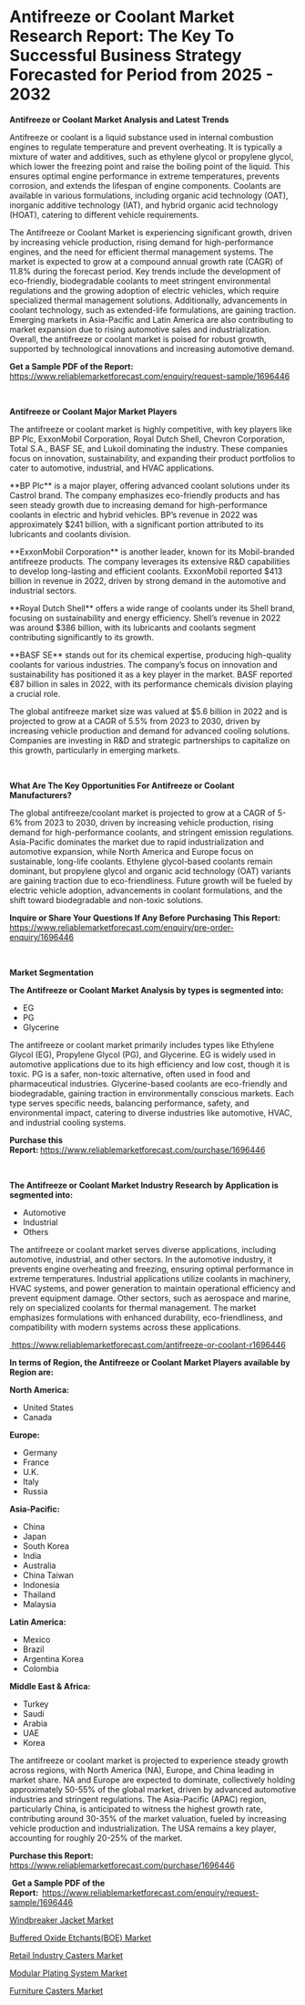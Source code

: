 <p><h1>Antifreeze or Coolant Market Research Report: The Key To Successful Business Strategy Forecasted for Period from 2025 - 2032</h1></p><p><strong>Antifreeze or Coolant Market Analysis and Latest Trends</strong></p>
<p><p>Antifreeze or coolant is a liquid substance used in internal combustion engines to regulate temperature and prevent overheating. It is typically a mixture of water and additives, such as ethylene glycol or propylene glycol, which lower the freezing point and raise the boiling point of the liquid. This ensures optimal engine performance in extreme temperatures, prevents corrosion, and extends the lifespan of engine components. Coolants are available in various formulations, including organic acid technology (OAT), inorganic additive technology (IAT), and hybrid organic acid technology (HOAT), catering to different vehicle requirements.</p><p>The Antifreeze or Coolant Market is experiencing significant growth, driven by increasing vehicle production, rising demand for high-performance engines, and the need for efficient thermal management systems. The market is expected to grow at a compound annual growth rate (CAGR) of 11.8% during the forecast period. Key trends include the development of eco-friendly, biodegradable coolants to meet stringent environmental regulations and the growing adoption of electric vehicles, which require specialized thermal management solutions. Additionally, advancements in coolant technology, such as extended-life formulations, are gaining traction. Emerging markets in Asia-Pacific and Latin America are also contributing to market expansion due to rising automotive sales and industrialization. Overall, the antifreeze or coolant market is poised for robust growth, supported by technological innovations and increasing automotive demand.</p></p>
<p><strong>Get a Sample PDF of the Report:&nbsp;</strong> <a href="https://www.reliablemarketforecast.com/enquiry/request-sample/1696446?utm_campaign=2173&utm_medium=2&utm_source=Github&utm_content=ia&utm_term=26012025&utm_id=antifreeze-or-coolant">https://www.reliablemarketforecast.com/enquiry/request-sample/1696446</a></p>
<p>&nbsp;</p>
<p><strong>Antifreeze or Coolant Major Market Players</strong></p>
<p><p>The antifreeze or coolant market is highly competitive, with key players like BP Plc, ExxonMobil Corporation, Royal Dutch Shell, Chevron Corporation, Total S.A., BASF SE, and Lukoil dominating the industry. These companies focus on innovation, sustainability, and expanding their product portfolios to cater to automotive, industrial, and HVAC applications.</p><p>**BP Plc** is a major player, offering advanced coolant solutions under its Castrol brand. The company emphasizes eco-friendly products and has seen steady growth due to increasing demand for high-performance coolants in electric and hybrid vehicles. BP’s revenue in 2022 was approximately $241 billion, with a significant portion attributed to its lubricants and coolants division.</p><p>**ExxonMobil Corporation** is another leader, known for its Mobil-branded antifreeze products. The company leverages its extensive R&D capabilities to develop long-lasting and efficient coolants. ExxonMobil reported $413 billion in revenue in 2022, driven by strong demand in the automotive and industrial sectors.</p><p>**Royal Dutch Shell** offers a wide range of coolants under its Shell brand, focusing on sustainability and energy efficiency. Shell’s revenue in 2022 was around $386 billion, with its lubricants and coolants segment contributing significantly to its growth.</p><p>**BASF SE** stands out for its chemical expertise, producing high-quality coolants for various industries. The company’s focus on innovation and sustainability has positioned it as a key player in the market. BASF reported €87 billion in sales in 2022, with its performance chemicals division playing a crucial role.</p><p>The global antifreeze market size was valued at $5.6 billion in 2022 and is projected to grow at a CAGR of 5.5% from 2023 to 2030, driven by increasing vehicle production and demand for advanced cooling solutions. Companies are investing in R&D and strategic partnerships to capitalize on this growth, particularly in emerging markets.</p></p>
<p>&nbsp;</p>
<p><strong>What Are The Key Opportunities For Antifreeze or Coolant Manufacturers?</strong></p>
<p><p>The global antifreeze/coolant market is projected to grow at a CAGR of 5-6% from 2023 to 2030, driven by increasing vehicle production, rising demand for high-performance coolants, and stringent emission regulations. Asia-Pacific dominates the market due to rapid industrialization and automotive expansion, while North America and Europe focus on sustainable, long-life coolants. Ethylene glycol-based coolants remain dominant, but propylene glycol and organic acid technology (OAT) variants are gaining traction due to eco-friendliness. Future growth will be fueled by electric vehicle adoption, advancements in coolant formulations, and the shift toward biodegradable and non-toxic solutions.</p></p>
<p><strong>Inquire or Share Your Questions If Any Before Purchasing This Report:</strong> <a href="https://www.reliablemarketforecast.com/enquiry/pre-order-enquiry/1696446?utm_campaign=2173&utm_medium=2&utm_source=Github&utm_content=ia&utm_term=26012025&utm_id=antifreeze-or-coolant">https://www.reliablemarketforecast.com/enquiry/pre-order-enquiry/1696446</a></p>
<p>&nbsp;</p>
<p><strong>Market Segmentation</strong></p>
<p><strong>The Antifreeze or Coolant Market Analysis by types is segmented into:</strong></p>
<p><ul><li>EG</li><li>PG</li><li>Glycerine</li></ul></p>
<p><p>The antifreeze or coolant market primarily includes types like Ethylene Glycol (EG), Propylene Glycol (PG), and Glycerine. EG is widely used in automotive applications due to its high efficiency and low cost, though it is toxic. PG is a safer, non-toxic alternative, often used in food and pharmaceutical industries. Glycerine-based coolants are eco-friendly and biodegradable, gaining traction in environmentally conscious markets. Each type serves specific needs, balancing performance, safety, and environmental impact, catering to diverse industries like automotive, HVAC, and industrial cooling systems.</p></p>
<p><strong>Purchase this Report:&nbsp;</strong><a href="https://www.reliablemarketforecast.com/purchase/1696446?utm_campaign=2173&utm_medium=2&utm_source=Github&utm_content=ia&utm_term=26012025&utm_id=antifreeze-or-coolant">https://www.reliablemarketforecast.com/purchase/1696446</a></p>
<p>&nbsp;</p>
<p><strong>The Antifreeze or Coolant Market Industry Research by Application is segmented into:</strong></p>
<p><ul><li>Automotive</li><li>Industrial</li><li>Others</li></ul></p>
<p><p>The antifreeze or coolant market serves diverse applications, including automotive, industrial, and other sectors. In the automotive industry, it prevents engine overheating and freezing, ensuring optimal performance in extreme temperatures. Industrial applications utilize coolants in machinery, HVAC systems, and power generation to maintain operational efficiency and prevent equipment damage. Other sectors, such as aerospace and marine, rely on specialized coolants for thermal management. The market emphasizes formulations with enhanced durability, eco-friendliness, and compatibility with modern systems across these applications.</p></p>
<p><a href="https://www.reliablemarketforecast.com/antifreeze-or-coolant-r1696446?utm_campaign=2173&utm_medium=2&utm_source=Github&utm_content=ia&utm_term=26012025&utm_id=antifreeze-or-coolant">&nbsp;https://www.reliablemarketforecast.com/antifreeze-or-coolant-r1696446</a></p>
<p><strong>In terms of Region, the Antifreeze or Coolant Market Players available by Region are:</strong></p>
<p>
    <p> <strong> North America: </strong>
        <ul>
            <li>United States</li>
            <li>Canada</li>
        </ul>
        </p> 
    <p> <strong> Europe: </strong>
        <ul>
            <li>Germany</li>
            <li>France</li>
            <li>U.K.</li>
            <li>Italy</li>
            <li>Russia</li>
        </ul>
        </p> 
    <p> <strong> Asia-Pacific: </strong>
        <ul>
            <li>China</li>
            <li>Japan</li>
            <li>South Korea</li>
            <li>India</li>
            <li>Australia</li>
            <li>China Taiwan</li>
            <li>Indonesia</li>
            <li>Thailand</li>
            <li>Malaysia</li>
        </ul>
        </p> 
    <p> <strong> Latin America: </strong>
        <ul>
            <li>Mexico</li>
            <li>Brazil</li>
            <li>Argentina Korea</li>
            <li>Colombia</li>
        </ul>
        </p> 
    <p> <strong> Middle East & Africa: </strong>
        <ul>
            <li>Turkey</li>
            <li>Saudi</li>
            <li>Arabia</li>
            <li>UAE</li>
            <li>Korea</li>
        </ul>
    </p>
    </p>
<p><p>The antifreeze or coolant market is projected to experience steady growth across regions, with North America (NA), Europe, and China leading in market share. NA and Europe are expected to dominate, collectively holding approximately 50-55% of the global market, driven by advanced automotive industries and stringent regulations. The Asia-Pacific (APAC) region, particularly China, is anticipated to witness the highest growth rate, contributing around 30-35% of the market valuation, fueled by increasing vehicle production and industrialization. The USA remains a key player, accounting for roughly 20-25% of the market.</p></p>
<p><strong>Purchase this Report: </strong><a href="https://www.reliablemarketforecast.com/purchase/1696446?utm_campaign=2173&utm_medium=2&utm_source=Github&utm_content=ia&utm_term=26012025&utm_id=antifreeze-or-coolant">https://www.reliablemarketforecast.com/purchase/1696446</a></p>
<p>&nbsp;<strong>Get a Sample PDF of the Report:&nbsp;&nbsp;</strong><a href="https://www.reliablemarketforecast.com/enquiry/request-sample/1696446?utm_campaign=2173&utm_medium=2&utm_source=Github&utm_content=ia&utm_term=26012025&utm_id=antifreeze-or-coolant">https://www.reliablemarketforecast.com/enquiry/request-sample/1696446</a></p>
<p><strong></strong></p>
<p><p><a href="https://www.linkedin.com/pulse/growth-forecast-windbreaker-jacket-market-competitive-landscape-dgw4f?utm_campaign=2173&utm_medium=2&utm_source=Github&utm_content=ia&utm_term=26012025&utm_id=antifreeze-or-coolant">Windbreaker Jacket Market</a></p><p><a href="https://www.linkedin.com/pulse/detailed-buffered-oxide-etchantsboe-market-report-analysis-uhjoc?utm_campaign=2173&utm_medium=2&utm_source=Github&utm_content=ia&utm_term=26012025&utm_id=antifreeze-or-coolant">Buffered Oxide Etchants(BOE) Market</a></p><p><a href="https://www.linkedin.com/pulse/retail-industry-casters-market-shifts-strategic-analysis-2025-2032-p9loc?utm_campaign=2173&utm_medium=2&utm_source=Github&utm_content=ia&utm_term=26012025&utm_id=antifreeze-or-coolant">Retail Industry Casters Market</a></p><p><a href="https://www.linkedin.com/pulse/global-modular-plating-system-market-analysis-statisticson-kfgvc?utm_campaign=2173&utm_medium=2&utm_source=Github&utm_content=ia&utm_term=26012025&utm_id=antifreeze-or-coolant">Modular Plating System Market</a></p><p><a href="https://www.linkedin.com/pulse/89-cagr-forecast-furniture-casters-industry-from-2025-2032-nf8pf?utm_campaign=2173&utm_medium=2&utm_source=Github&utm_content=ia&utm_term=26012025&utm_id=antifreeze-or-coolant">Furniture Casters Market</a></p></p>